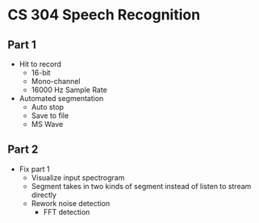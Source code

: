 # CS 304 Speech Recognition

## Part 1

- Hit to record
    - 16-bit
    - Mono-channel
    - 16000 Hz Sample Rate
- Automated segmentation
    - Auto stop
    - Save to file
    - MS Wave

## Part 2

- Fix part 1
    - Visualize input spectrogram
    - Segment takes in two kinds of segment instead of listen to stream directly
    - Rework noise detection
        - FFT detection

